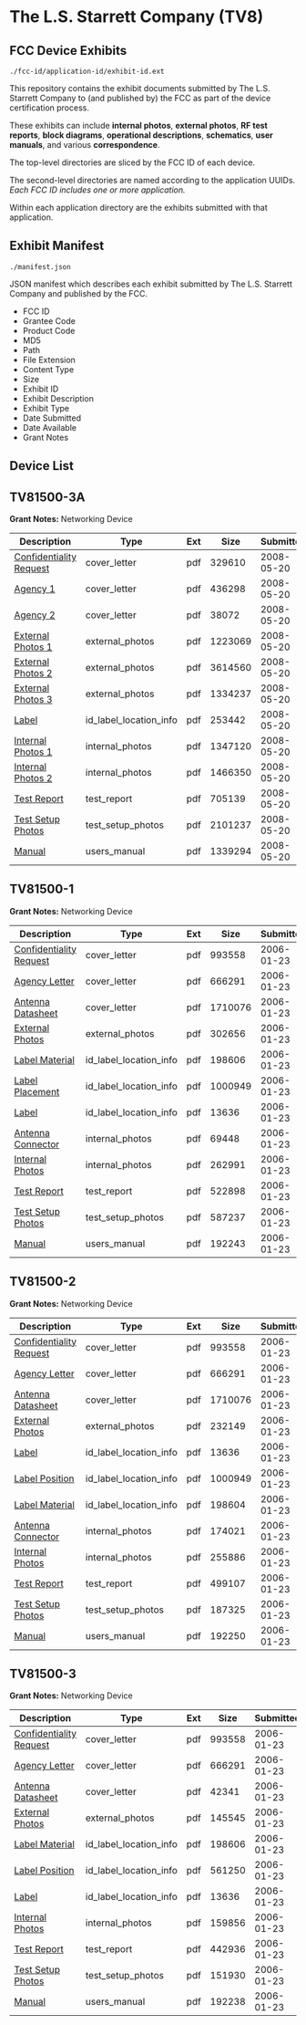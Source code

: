 # The L.S. Starrett Company (TV8)
## FCC Device Exhibits

```
./fcc-id/application-id/exhibit-id.ext
```

This repository contains the exhibit documents submitted by The L.S. Starrett Company to (and published by) the FCC as part of the device certification process.

These exhibits can include **internal photos**, **external photos**, **RF test reports**, **block diagrams**, **operational descriptions**, **schematics**, **user manuals**, and various **correspondence**.

The top-level directories are sliced by the FCC ID of each device.

The second-level directories are named according to the application UUIDs. *Each FCC ID includes one or more application.*

Within each application directory are the exhibits submitted with that application. 

## Exhibit Manifest

```
./manifest.json
```

JSON manifest which describes each exhibit submitted by The L.S. Starrett Company and published by the FCC.

- FCC ID
- Grantee Code
- Product Code
- MD5
- Path
- File Extension
- Content Type
- Size
- Exhibit ID
- Exhibit Description
- Exhibit Type
- Date Submitted
- Date Available
- Grant Notes

## Device List
## TV81500-3A
**Grant Notes:** Networking Device

| Description | Type | Ext | Size | Submitted | Available |
| ----------- | ---- | --- | ---- | --------- | --------- |
| [Confidentiality Request](TV81500-3A/78e6e297550546382c5d7be0dc2a6260/944027.pdf) | cover_letter | pdf | 329610 | 2008-05-20 | 2008-05-20 |
| [Agency 1](TV81500-3A/78e6e297550546382c5d7be0dc2a6260/944028.pdf) | cover_letter | pdf | 436298 | 2008-05-20 | 2008-05-20 |
| [Agency 2](TV81500-3A/78e6e297550546382c5d7be0dc2a6260/944029.pdf) | cover_letter | pdf | 38072 | 2008-05-20 | 2008-05-20 |
| [External Photos 1](TV81500-3A/78e6e297550546382c5d7be0dc2a6260/944006.pdf) | external_photos | pdf | 1223069 | 2008-05-20 | 2008-05-20 |
| [External Photos 2](TV81500-3A/78e6e297550546382c5d7be0dc2a6260/944007.pdf) | external_photos | pdf | 3614560 | 2008-05-20 | 2008-05-20 |
| [External Photos 3](TV81500-3A/78e6e297550546382c5d7be0dc2a6260/944008.pdf) | external_photos | pdf | 1334237 | 2008-05-20 | 2008-05-20 |
| [Label](TV81500-3A/78e6e297550546382c5d7be0dc2a6260/944009.pdf) | id_label_location_info | pdf | 253442 | 2008-05-20 | 2008-05-20 |
| [Internal Photos 1](TV81500-3A/78e6e297550546382c5d7be0dc2a6260/944010.pdf) | internal_photos | pdf | 1347120 | 2008-05-20 | 2008-05-20 |
| [Internal Photos 2](TV81500-3A/78e6e297550546382c5d7be0dc2a6260/944011.pdf) | internal_photos | pdf | 1466350 | 2008-05-20 | 2008-05-20 |
| [Test Report](TV81500-3A/78e6e297550546382c5d7be0dc2a6260/944014.pdf) | test_report | pdf | 705139 | 2008-05-20 | 2008-05-20 |
| [Test Setup Photos](TV81500-3A/78e6e297550546382c5d7be0dc2a6260/944015.pdf) | test_setup_photos | pdf | 2101237 | 2008-05-20 | 2008-05-20 |
| [Manual](TV81500-3A/78e6e297550546382c5d7be0dc2a6260/944016.pdf) | users_manual | pdf | 1339294 | 2008-05-20 | 2008-05-20 |
## TV81500-1
**Grant Notes:** Networking Device

| Description | Type | Ext | Size | Submitted | Available |
| ----------- | ---- | --- | ---- | --------- | --------- |
| [Confidentiality Request](TV81500-1/54ebdd27e388006a1349fa6be9dd4a02/622041.pdf) | cover_letter | pdf | 993558 | 2006-01-23 | 2006-01-20 |
| [Agency Letter](TV81500-1/54ebdd27e388006a1349fa6be9dd4a02/622025.pdf) | cover_letter | pdf | 666291 | 2006-01-23 | 2006-01-20 |
| [Antenna Datasheet](TV81500-1/54ebdd27e388006a1349fa6be9dd4a02/622058.pdf) | cover_letter | pdf | 1710076 | 2006-01-23 | 2006-01-20 |
| [External Photos](TV81500-1/54ebdd27e388006a1349fa6be9dd4a02/622030.pdf) | external_photos | pdf | 302656 | 2006-01-23 | 2006-01-20 |
| [Label Material](TV81500-1/54ebdd27e388006a1349fa6be9dd4a02/622031.pdf) | id_label_location_info | pdf | 198606 | 2006-01-23 | 2006-01-20 |
| [Label Placement](TV81500-1/54ebdd27e388006a1349fa6be9dd4a02/622032.pdf) | id_label_location_info | pdf | 1000949 | 2006-01-23 | 2006-01-20 |
| [Label](TV81500-1/54ebdd27e388006a1349fa6be9dd4a02/622017.pdf) | id_label_location_info | pdf | 13636 | 2006-01-23 | 2006-01-20 |
| [Antenna Connector](TV81500-1/54ebdd27e388006a1349fa6be9dd4a02/622034.pdf) | internal_photos | pdf | 69448 | 2006-01-23 | 2006-01-20 |
| [Internal Photos](TV81500-1/54ebdd27e388006a1349fa6be9dd4a02/622035.pdf) | internal_photos | pdf | 262991 | 2006-01-23 | 2006-01-20 |
| [Test Report](TV81500-1/54ebdd27e388006a1349fa6be9dd4a02/622038.pdf) | test_report | pdf | 522898 | 2006-01-23 | 2006-01-20 |
| [Test Setup Photos](TV81500-1/54ebdd27e388006a1349fa6be9dd4a02/622039.pdf) | test_setup_photos | pdf | 587237 | 2006-01-23 | 2006-01-20 |
| [Manual](TV81500-1/54ebdd27e388006a1349fa6be9dd4a02/622040.pdf) | users_manual | pdf | 192243 | 2006-01-23 | 2006-01-20 |
## TV81500-2
**Grant Notes:** Networking Device

| Description | Type | Ext | Size | Submitted | Available |
| ----------- | ---- | --- | ---- | --------- | --------- |
| [Confidentiality Request](TV81500-2/7e78a9041885947b48e07288afd766ca/622041.pdf) | cover_letter | pdf | 993558 | 2006-01-23 | 2006-01-20 |
| [Agency Letter](TV81500-2/7e78a9041885947b48e07288afd766ca/622025.pdf) | cover_letter | pdf | 666291 | 2006-01-23 | 2006-01-20 |
| [Antenna Datasheet](TV81500-2/7e78a9041885947b48e07288afd766ca/622058.pdf) | cover_letter | pdf | 1710076 | 2006-01-23 | 2006-01-20 |
| [External Photos](TV81500-2/7e78a9041885947b48e07288afd766ca/622045.pdf) | external_photos | pdf | 232149 | 2006-01-23 | 2006-01-20 |
| [Label](TV81500-2/7e78a9041885947b48e07288afd766ca/622017.pdf) | id_label_location_info | pdf | 13636 | 2006-01-23 | 2006-01-20 |
| [Label Position](TV81500-2/7e78a9041885947b48e07288afd766ca/622032.pdf) | id_label_location_info | pdf | 1000949 | 2006-01-23 | 2006-01-20 |
| [Label Material](TV81500-2/7e78a9041885947b48e07288afd766ca/622048.pdf) | id_label_location_info | pdf | 198604 | 2006-01-23 | 2006-01-20 |
| [Antenna Connector](TV81500-2/7e78a9041885947b48e07288afd766ca/622049.pdf) | internal_photos | pdf | 174021 | 2006-01-23 | 2006-01-20 |
| [Internal Photos](TV81500-2/7e78a9041885947b48e07288afd766ca/622050.pdf) | internal_photos | pdf | 255886 | 2006-01-23 | 2006-01-20 |
| [Test Report](TV81500-2/7e78a9041885947b48e07288afd766ca/622053.pdf) | test_report | pdf | 499107 | 2006-01-23 | 2006-01-20 |
| [Test Setup Photos](TV81500-2/7e78a9041885947b48e07288afd766ca/622054.pdf) | test_setup_photos | pdf | 187325 | 2006-01-23 | 2006-01-20 |
| [Manual](TV81500-2/7e78a9041885947b48e07288afd766ca/622055.pdf) | users_manual | pdf | 192250 | 2006-01-23 | 2006-01-20 |
## TV81500-3
**Grant Notes:** Networking Device

| Description | Type | Ext | Size | Submitted | Available |
| ----------- | ---- | --- | ---- | --------- | --------- |
| [Confidentiality Request](TV81500-3/beb33be554d1befc0f4a87ee7a2056db/622041.pdf) | cover_letter | pdf | 993558 | 2006-01-23 | 2006-01-20 |
| [Agency Letter](TV81500-3/beb33be554d1befc0f4a87ee7a2056db/622025.pdf) | cover_letter | pdf | 666291 | 2006-01-23 | 2006-01-20 |
| [Antenna Datasheet](TV81500-3/beb33be554d1befc0f4a87ee7a2056db/622026.pdf) | cover_letter | pdf | 42341 | 2006-01-23 | 2006-01-20 |
| [External Photos](TV81500-3/beb33be554d1befc0f4a87ee7a2056db/622014.pdf) | external_photos | pdf | 145545 | 2006-01-23 | 2006-01-20 |
| [Label Material](TV81500-3/beb33be554d1befc0f4a87ee7a2056db/622015.pdf) | id_label_location_info | pdf | 198606 | 2006-01-23 | 2006-01-20 |
| [Label Position](TV81500-3/beb33be554d1befc0f4a87ee7a2056db/622016.pdf) | id_label_location_info | pdf | 561250 | 2006-01-23 | 2006-01-20 |
| [Label](TV81500-3/beb33be554d1befc0f4a87ee7a2056db/622017.pdf) | id_label_location_info | pdf | 13636 | 2006-01-23 | 2006-01-20 |
| [Internal Photos](TV81500-3/beb33be554d1befc0f4a87ee7a2056db/622018.pdf) | internal_photos | pdf | 159856 | 2006-01-23 | 2006-01-20 |
| [Test Report](TV81500-3/beb33be554d1befc0f4a87ee7a2056db/622021.pdf) | test_report | pdf | 442936 | 2006-01-23 | 2006-01-20 |
| [Test Setup Photos](TV81500-3/beb33be554d1befc0f4a87ee7a2056db/622022.pdf) | test_setup_photos | pdf | 151930 | 2006-01-23 | 2006-01-20 |
| [Manual](TV81500-3/beb33be554d1befc0f4a87ee7a2056db/622023.pdf) | users_manual | pdf | 192238 | 2006-01-23 | 2006-01-20 |
